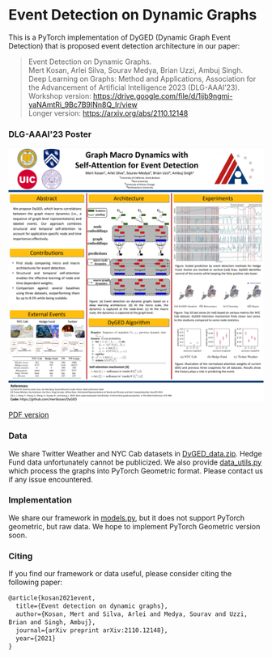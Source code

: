 # Event Detection on Dynamic Graphs

This is a PyTorch implementation of DyGED (Dynamic Graph Event Detection) that is proposed event detection architecture in our paper:
<br/>
> Event Detection on Dynamic Graphs.<br>
> Mert Kosan, Arlei Silva, Sourav Medya, Brian Uzzi, Ambuj Singh.<br>
> Deep Learning on Graphs: Method and Applications, Association for the Advancement of Artificial Intelligence 2023 (DLG-AAAI’23). <br>
> Workshop version: https://drive.google.com/file/d/1ijb9ngmi-yaNAmtRi_9Bc7B9INn8Q_Ir/view <br>
> Longer version: https://arxiv.org/abs/2110.12148

### DLG-AAAI'23 Poster

![](DLG-AAAI23%20Poster.png)

[PDF version](DLG-AAAI23%20Poster.pdf)

### Data

We share Twitter Weather and NYC Cab datasets in [DyGED_data.zip](DyGED_data.zip). Hedge Fund data unfortunately cannot be publicized.
We also provide [data_utils.py](source/data_utils.py) which process the graphs into PyTorch Geometric format.
Please contact us if any issue encountered.

### Implementation

We share our framework in [models.py](source/models.py), but it does not support PyTorch geometric, but raw data. We hope to implement PyTorch Geometric version soon.

### Citing

If you find our framework or data useful, please consider citing the following paper:

```
@article{kosan2021event,
  title={Event detection on dynamic graphs},
  author={Kosan, Mert and Silva, Arlei and Medya, Sourav and Uzzi, Brian and Singh, Ambuj},
  journal={arXiv preprint arXiv:2110.12148},
  year={2021}
}
```



